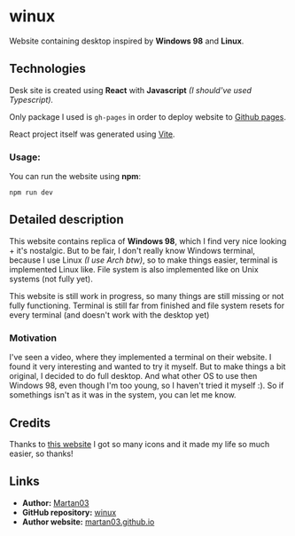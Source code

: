 # winux

Website containing desktop inspired by **Windows 98** and **Linux**.

## Technologies

Desk site is created using **React** with **Javascript**
*(I should've used Typescript).*

Only package I used is `gh-pages` in order to deploy website to
[Github pages](martan03.github.io/winux).

React project itself was generated using [Vite](https://vitejs.dev).

### Usage:
You can run the website using **npm**:

```terminal
npm run dev
```

## Detailed description

This website contains replica of **Windows 98**, which I find very nice
looking + it's nostalgic. But to be fair, I don't really know Windows terminal,
because I use Linux *(I use Arch btw)*, so to make things easier, terminal is
implemented Linux like. File system is also implemented like on Unix systems
(not fully yet).

This website is still work in progress, so many things are still missing or not
fully functioning. Terminal is still far from finished and file system
resets for every terminal (and doesn't work with the desktop yet)

### Motivation

I've seen a video, where they implemented a terminal on their website.
I found it very interesting and wanted to try it myself. But to make things a
bit original, I decided to do full desktop. And what other OS to use then
Windows 98, even though I'm too young, so I haven't tried it myself :). So if
somethings isn't as it was in the system, you can let me know.

## Credits

Thanks to [this website](https://win98icons.alexmeub.com) I got so many icons
and it made my life so much easier, so thanks!

## Links

- **Author:** [Martan03](https://github.com/Martan03)
- **GitHub repository:** [winux](https://github.com/Martan03/desk-site)
- **Author website:** [martan03.github.io](https://martan03.github.io)
